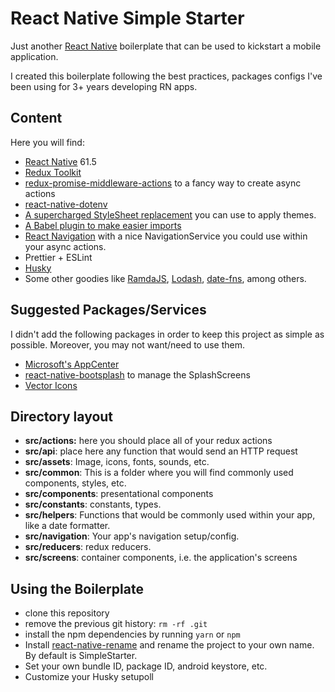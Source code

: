 # React Native Simple Starter

Just another [React Native](https://facebook.github.io/react-native/) boilerplate that can be used to kickstart a mobile application.

I created this boilerplate following the best practices, packages configs I've been using for 3+ years developing RN apps.

## Content

Here you will find:

- [React Native](https://facebook.github.io/react-native/) 61.5
- [Redux Toolkit](https://redux-starter-kit.js.org/)
- [redux-promise-middleware-actions](https://github.com/omichelsen/redux-promise-middleware-actions) to a fancy way to create async actions
- [react-native-dotenv](https://github.com/zetachang/react-native-dotenv)
- [A supercharged StyleSheet replacement](https://github.com/vitalets/react-native-extended-stylesheet) you can use to apply themes.
- [A Babel plugin to make easier imports](https://github.com/tleunen/babel-plugin-module-resolver)
- [React Navigation](https://reactnavigation.org/docs/en/hello-react-navigation.html) with a nice NavigationService you could use within your async actions.
- Prettier + ESLint
- [Husky](https://github.com/typicode/husky)
- Some other goodies like [RamdaJS](https://ramdajs.com/), [Lodash](https://lodash.com/), [date-fns](https://date-fns.org/), among others.

## Suggested Packages/Services

I didn't add the following packages in order to keep this project as simple as possible. Moreover, you may not want/need to use them.

- [Microsoft's AppCenter](https://appcenter.ms/)
- [react-native-bootsplash](https://github.com/zoontek/react-native-bootsplash) to manage the SplashScreens
- [Vector Icons](https://github.com/oblador/react-native-vector-icons)

## Directory layout

- **src/actions:** here you should place all of your redux actions
- **src/api**:  place here any function that would send an HTTP request
- **src/assets**: Image, icons, fonts, sounds, etc.
- **src/common**: This is a folder where you will find commonly used components, styles, etc.
- **src/components**: presentational components
- **src/constants**: constants, types.
- **src/helpers**: Functions that would be commonly used within your app, like a date formatter.
- **src/navigation**: Your app's navigation setup/config.
- **src/reducers**: redux reducers.
- **src/screens**: container components, i.e. the application's screens

## Using the Boilerplate

- clone this repository
- remove the previous git history: `rm -rf .git`
- install the npm dependencies by running `yarn` or `npm`
- Install [react-native-rename](https://github.com/JuneDomingo/react-native-rename) and rename the project to your own name. By default is SimpleStarter.
- Set your own bundle ID, package ID, android keystore, etc.
- Customize your Husky setupoll

